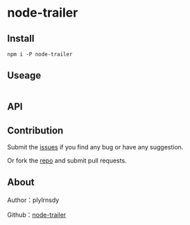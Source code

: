 # node-trailer


## Install

    npm i -P node-trailer

## Useage

```javascript
```

## API



## Contribution

Submit the [issues][issues] if you find any bug or have any suggestion.

Or fork the [repo][repository] and submit pull requests.

## About

Author：plylrnsdy

Github：[node-trailer][repository]


[issues]:https://github.com/plylrnsdy/node-trailer/issues
[repository]:https://github.com/plylrnsdy/node-trailer

